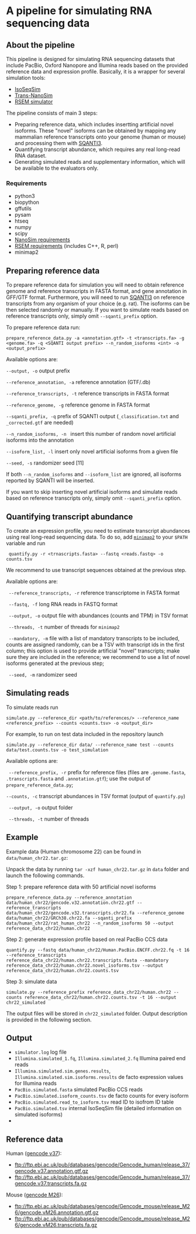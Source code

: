 # A pipeline for simulating RNA sequencing data


## About the pipeline

This pipeline is designed for simulating RNA sequencing datasets that include
PacBio, Oxford Nanopore and Illumina reads based on the provided reference data and 
expression profile. Basically, it is a wrapper for several simulation tools: 
- [IsoSeqSim](https://github.com/yunhaowang/IsoSeqSim)
- [Trans-NanoSim](https://github.com/bcgsc/NanoSim)
- [RSEM simulator](http://deweylab.biostat.wisc.edu/rsem/README.html)

The pipeline consists of main 3 steps:
- Preparing reference data, which includes insertting artificial novel isoforms.
  These "novel" isoforms can be obtained by mapping any mammalian reference transcripts 
  onto your genome (human or mouse) and processing them with [SQANTI3](https://github.com/ConesaLab/SQANTI3). 
- Quantifying transcript abundance, which requires any real long-read RNA dataset.
- Generating simulated reads and supplementary information, which will be available to the evaluators only.


### Requirements

- python3
- biopython
- gffutils
- pysam
- htseq
- numpy
- scipy  
- [NanoSim requirements](https://github.com/bcgsc/NanoSim)
- [RSEM requirements](https://github.com/deweylab/RSEM#compilation) (includes C++, R, perl)  
- minimap2

## Preparing reference data

To prepare reference data for simulation you will need to obtain reference genome and
reference transcripts in FASTA format, and gene annotation in GFF/GTF format.
Furthermore, you will need to run [SQANTI3](https://github.com/ConesaLab/SQANTI3) on
reference transcripts from any organism of your choice (e.g. rat).
The isoforms can be then selected randomly or manually. If you want to
simulate reads based on reference transcripts only, simply omit `--sqanti_prefix` option.

To prepare reference data run:

``` prepare_reference_data.py -a <annotation.gtf> -t <transcripts.fa> -g <genome.fa> -q <SQANTI output prefix> --n_random_isoforms <int> -o <output_prefix>  ```

Available options are:

``` --output, -o ``` output prefix

```--reference_annotation, -a``` reference annotation (GTF/.db)

```--reference_transcripts, -t``` reference transcripts in FASTA format

```--reference_genome, -g``` reference genome in FASTA format

```--sqanti_prefix, -q``` prefix of SQANTI output (`_classification.txt` and `_corrected.gtf` are needed)

```--n_random_isoforms, -n ``` insert this number of random novel artificial isoforms into the annotation

```--isoform_list, -l``` insert only novel artificial isoforms from a given file

```--seed, -s``` randomizer seed [11]

If both `--n_random_isoforms` and `--isoform_list` are ignored, all isoforms reported by SQANTI will be inserted.

If you want to skip inserting novel artificial isoforms and simulate reads based on reference transcripts only, 
simply omit `--sqanti_prefix` option.

## Quantifying transcript abundance

To create an expression profile, you need to estimate transcript abundances 
using real long-read sequencing data. To do so, add [`minimap2`](https://github.com/lh3/minimap2) to your
`$PATH` variable and run

``` quantify.py -r <trnascripts.fasta> --fastq <reads.fastq> -o counts.tsv```

We recommend to use transcript sequences obtained at the previous step.

Available options are:

``` --reference_transcripts, -r``` reference transcriptome in FASTA format

``` --fastq, -f``` long RNA reads in FASTQ format

``` --output, -o``` output file with abundances (counts and TPM) in TSV format

``` --threads, -t``` number of threads for `minimap2`

``` --mandatory, -m``` file with a list of mandatory transcripts to be included,
                       counts are assigned randomly, can be a TSV with transcript ids in the first column;
                       this option is used to provide artificial "novel" transcripts;
                       make sure they are included in the reference;
                       we recommend to use a list of novel isoforms generated at the previous step;

``` --seed, -m``` randomizer seed

## Simulating reads

To simulate reads run

``` simulate.py --reference_dir <path/to/references/> --reference_name <reference_prefix> --counts <counts.tsv> -o <output_dir> ```

For example, to run on test data included in the repository launch

``` simulate.py --reference_dir data/ --reference_name test --counts data/test.counts.tsv -o test_simulation ```

Available options are:

``` --reference_prefix, -r``` prefix for reference files (files are `.genome.fasta`, `.transcripts.fasta` and `.annotation.gtf`);
                              use the output of `prepare_reference_data.py`;

```--counts, -c``` transcript abundances in TSV format (output of `quantify.py`)

``` --output, -o``` output folder

``` --threads, -t``` number of threads


## Example 

Example data (Human chromosome 22) can be found in `data/human_chr22.tar.gz`:

Unpack the data by running `tar -xzf human_chr22.tar.gz` in `data` folder and launch the following commands.

Step 1: prepare reference data with 50 artificial novel isoforms

```prepare_reference_data.py --reference_annotation data/human_chr22/gencode.v32.annotation.chr22.gtf --reference_transcripts data/human_chr22/gencode.v32.transcripts.chr22.fa --reference_genome data/human_chr22/GRCh38.chr22.fa --sqanti_prefix data/human_chr22/rat_human_chr22 --n_random_isoforms 50 --output reference_data_chr22/human.chr22 ```

Step 2: generate expression profile based on real PacBio CCS data

```quantify.py --fastq data/human_chr22/Human.PacBio.ENCFF.chr22.fq -t 16 --reference_transcripts reference_data_chr22/human.chr22.transcripts.fasta --mandatory reference_data_chr22/human.chr22.novel_isoforms.tsv --output reference_data_chr22/human.chr22.counts.tsv```

Step 3: simulate data

```simulate.py --reference_prefix reference_data_chr22/human.chr22 --counts reference_data_chr22/human.chr22.counts.tsv -t 16 --output chr22_simulated```

The output files will be stored in `chr22_simulated` folder. Output description is provided in the following section.

## Output

- `simulator.log` log file
- `Illumina.simulated_1.fq`, `Illumina.simulated_2.fq` Illumina paired end reads
- `Illumina.simulated.sim.genes.results`, `Illumina.simulated.sim.isoforms.results` de facto expression values for Illumina reads
- `PacBio.simulated.fasta` simulated PacBio CCS reads
- `PacBio.simulated.isoform_counts.tsv` de facto counts for every isoform
- `PacBio.simulated.read_to_isoform.tsv` read ID to isofrom ID table
- `PacBio.simulated.tsv` internal IsoSeqSim file (detailed information on simulated isoforms)
- 


## Reference data

Human ([gencode v37](https://www.gencodegenes.org/human/)):
- ftp://ftp.ebi.ac.uk/pub/databases/gencode/Gencode_human/release_37/gencode.v37.annotation.gtf.gz
- ftp://ftp.ebi.ac.uk/pub/databases/gencode/Gencode_human/release_37/gencode.v37.transcripts.fa.gz

Mouse ([gencode M26](https://www.gencodegenes.org/mouse/)):
- ftp://ftp.ebi.ac.uk/pub/databases/gencode/Gencode_mouse/release_M26/gencode.vM26.annotation.gtf.gz
- ftp://ftp.ebi.ac.uk/pub/databases/gencode/Gencode_mouse/release_M26/gencode.vM26.transcripts.fa.gz